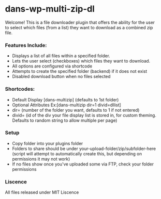 # dans-wp-multi-zip-dl

Welcome! This is a file downloader plugin that offers the ability for the user to select which files (from a list) they want to download as a combined zip file.

### Features Include:

* Displays a list of all files within a specified folder.
* Lets the user select (checkboxes) which files they want to download.
* All options are configured via shortcode
* Attempts to create the specified folder (backend) if it does not exist
* Disabled download button when no files selected

### Shortcodes:
* Default Display [dans-multizip] (defaults to 1st folder)
* Optional Attributes Ex:[dans-multizip dir=1 divid=dllist]
* dir= (number of the folder you want, defaults to 1 if not entered)
* divid= (id of the div your file display list is stored in, for custom theming. Defaults to random string to allow multiple per page)

### Setup

* Copy folder into your plugins folder
* Folders to share should be under your-upload-folder/zip/subfolder-here (script will attempt to automatically create this, but depending on permissions it may not work)
* If no files show once you've uploaded some via FTP, check your folder permissions

### Liscence

All files released under MIT Liscence
